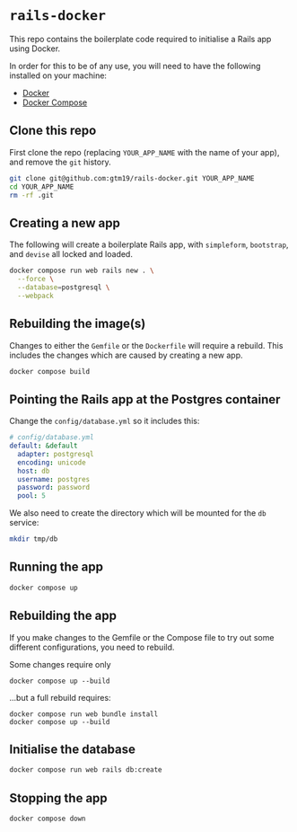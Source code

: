 # `rails-docker`

This repo contains the boilerplate code required to initialise a Rails app using Docker.

In order for this to be of any use, you will need to have the following installed on your machine:

* [Docker](https://docs.docker.com/get-docker/)
* [Docker Compose](https://docs.docker.com/compose/install/)

## Clone this repo

First clone the repo (replacing `YOUR_APP_NAME` with the name of your app), and remove the `git` history.

```bash
git clone git@github.com:gtm19/rails-docker.git YOUR_APP_NAME
cd YOUR_APP_NAME
rm -rf .git
```

## Creating a new app

The following will create a boilerplate Rails app, with `simpleform`, `bootstrap`, and `devise` all locked and loaded.

```bash
docker compose run web rails new . \
  --force \
  --database=postgresql \
  --webpack
```

## Rebuilding the image(s)

Changes to either the `Gemfile` or the `Dockerfile` will require a rebuild. This includes the changes which are caused by creating a new app.

```bash
docker compose build
```

## Pointing the Rails app at the Postgres container

Change the `config/database.yml` so it includes this:

```yml
# config/database.yml
default: &default
  adapter: postgresql
  encoding: unicode
  host: db
  username: postgres
  password: password
  pool: 5
```

We also need to create the directory which will be mounted for the `db` service:

```bash
mkdir tmp/db
```

## Running the app

```bash
docker compose up
```

## Rebuilding the app

If you make changes to the Gemfile or the Compose file to try out some different configurations, you need to rebuild.

Some changes require only 
```
docker compose up --build
```
...but a full rebuild requires: 
```
docker compose run web bundle install
docker compose up --build
```

## Initialise the database

```bash
docker compose run web rails db:create
```

## Stopping the app

```bash
docker compose down
```
